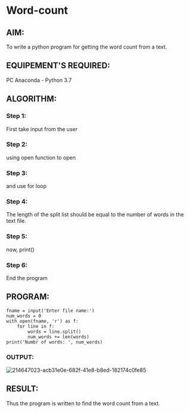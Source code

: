 # Word-count
## AIM:
To write a python program for getting the word count from a text.
## EQUIPEMENT'S REQUIRED: 
PC
Anaconda - Python 3.7
## ALGORITHM: 
### Step 1: 
First take input from the user

### Step 2: 
using open function to open
 
### Step 3: 
and use for loop

### Step 4:  
The length of the split list should be equal to the number of words in the text file.

### Step 5: 
now, print()

### Step 6: 
End the program

## PROGRAM:
```
fname = input('Enter file name:')
num_words = 0
with open(fname, 'r') as f:
    for line in f:
        words = line.split()
        num_words += len(words)
print('Numbr of words: ', num_words)
```

### OUTPUT:

![214647023-acb31e0e-682f-41e8-b8ed-182174c0fe85](https://user-images.githubusercontent.com/118344248/214651091-de20db95-f17d-4ab3-957c-b5c4df23a88a.png)


## RESULT:
Thus the program is written to find the word count from a text.
